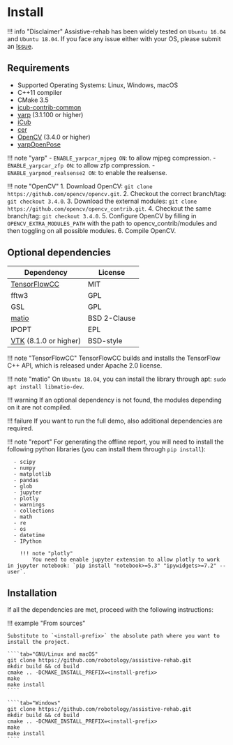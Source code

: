 # Install

!!! info "Disclaimer"
    Assistive-rehab has been widely tested on `Ubuntu 16.04` and `Ubuntu 18.04`. If you face any issue either with your OS, please submit an [Issue](https://github.com/assistive-rehab/issues).

## Requirements

- Supported Operating Systems: Linux, Windows, macOS
- C++11 compiler
- CMake 3.5
- [icub-contrib-common](https://github.com/robotology/icub-contrib-common)
- [yarp](https://github.com/robotology/yarp) (3.1.100 or higher)
- [iCub](https://github.com/robotology/icub-main)
- [cer](https://github.com/robotology/cer)
- [OpenCV](https://github.com/opencv/opencv) (3.4.0 or higher)
- [yarpOpenPose](https://github.com/robotology/human-sensing)

!!! note "yarp"
    - `ENABLE_yarpcar_mjpeg ON`: to allow mjpeg compression.
    - `ENABLE_yarpcar_zfp ON`: to allow zfp compression.
    - `ENABLE_yarpmod_realsense2 ON`: to enable the realsense.

!!! note "OpenCV"
    1. Download OpenCV: `git clone https://github.com/opencv/opencv.git`.
    2. Checkout the correct branch/tag: `git checkout 3.4.0`.
    3. Download the external modules: `git clone https://github.com/opencv/opencv_contrib.git`.
    4. Checkout the same branch/tag: `git checkout 3.4.0`.
    5. Configure OpenCV by filling in `OPENCV_EXTRA_MODULES_PATH` with the path to opencv_contrib/modules and then toggling on all possible modules.
    6. Compile OpenCV.

## Optional dependencies

|  Dependency  |  License  |
| --------- | --------- |
| [TensorFlowCC](https://github.com/FloopCZ/tensorflow_cc) | MIT |
| fftw3 | GPL |
| GSL | GPL |
| [matio](https://github.com/tbeu/matio) | BSD 2-Clause |
| IPOPT | EPL |
| [VTK](https://github.com/Kitware/VTK) (8.1.0 or higher) | BSD-style |

!!! note "TensorFlowCC"
    TensorFlowCC builds and installs the TensorFlow C++ API, which is released under Apache 2.0 license.

!!! note "matio"
    On `Ubuntu 18.04`, you can install the library through apt: `sudo apt install libmatio-dev`.

!!! warning
    If an optional dependency is not found, the modules depending on it are not compiled.

!!! failure
    If you want to run the full demo, also additional dependencies are required.

!!! note "report"
    For generating the offline report, you will need to install the following python libraries (you can install them through `pip install`):

      - scipy
      - numpy
      - matplotlib
      - pandas
      - glob
      - jupyter
      - plotly
      - warnings
      - collections
      - math
      - re
      - os
      - datetime
      - IPython

        !!! note "plotly"
            You need to enable jupyter extension to allow plotly to work in jupyter notebook: `pip install "notebook>=5.3" "ipywidgets>=7.2" --user`.    

## Installation

If all the dependencies are met, proceed with the following instructions:

!!! example "From sources"

    Substitute to `<install-prefix>` the absolute path where you want to install the project.

    ````tab="GNU/Linux and macOS"
    git clone https://github.com/robotology/assistive-rehab.git
    mkdir build && cd build
    cmake .. -DCMAKE_INSTALL_PREFIX=<install-prefix>
    make
    make install
    ````

    ````tab="Windows"
    git clone https://github.com/robotology/assistive-rehab.git
    mkdir build && cd build
    cmake .. -DCMAKE_INSTALL_PREFIX=<install-prefix>
    make
    make install
    ````

